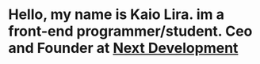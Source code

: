 # Hello, my name is Kaio Lira. im a front-end programmer/student. Ceo and Founder at <a href="discord.gg/infinitydevs">Next Development<a/>
